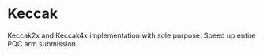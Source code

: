 # Keccak
Keccak2x and Keccak4x implementation with sole purpose: Speed up entire PQC arm submission
